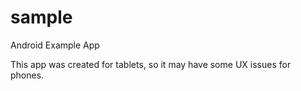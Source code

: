 # sample
Android Example App


This app was created for tablets, so it may have some UX issues for phones.
